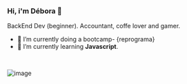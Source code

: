 ### Hi, i'm Débora 👋

BackEnd Dev (beginner).  Accountant, coffe lover and gamer. 

- 🔭 I’m currently doing a bootcamp- {reprograma} 
- 🌱 I’m currently learning **Javascript**.

<br>

![image](https://img.shields.io/badge/JavaScript-F7DF1E?style=for-the-badge&logo=javascript&logoColor=black)

<!--
**debtavares/debtavares** is a ✨ _special_ ✨ repository because its `README.md` (this file) appears on your GitHub profile.

Here are some ideas to get you started:

- 🔭 I’m currently working on ...
- 🌱 I’m currently learning ...
- 👯 I’m looking to collaborate on ...
- 🤔 I’m looking for help with ...
- 💬 Ask me about ...
- 📫 How to reach me: ...
- 😄 Pronouns: ...
- ⚡ Fun fact: ...
-->
